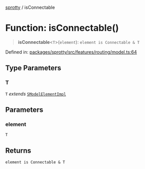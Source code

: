 
[sprotty](../globals) / isConnectable

# Function: isConnectable()

> **isConnectable**\<`T`\>(`element`): `element is Connectable & T`

Defined in: [packages/sprotty/src/features/routing/model.ts:64](https://github.com/eclipse-sprotty/sprotty/blob/f9b2433481cc27a1ac0c92d525a92039ae7f6c76/packages/sprotty/src/features/routing/model.ts#L64)

## Type Parameters

### T

`T` *extends* [`SModelElementImpl`](../Class.SModelElementImpl)

## Parameters

### element

`T`

## Returns

`element is Connectable & T`

